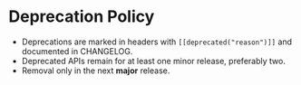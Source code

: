 <!-- SPDX-License-Identifier: Apache-2.0 -->
# Deprecation Policy

- Deprecations are marked in headers with `[[deprecated("reason")]]` and documented in CHANGELOG.
- Deprecated APIs remain for at least one minor release, preferably two.
- Removal only in the next **major** release.
